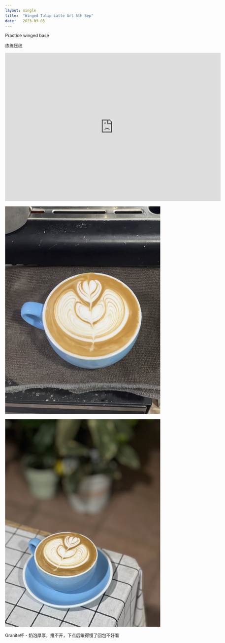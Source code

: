 ```yaml
---
layout: single
title:  "Winged Tulip Latte Art 5th Sep"
date:   2023-09-05
---
```


Practice winged base

练练压纹


<div class="embed-container">
  <iframe
      src="https://www.youtube.com/embed/FMWNSQXaJM4"
      width="700"
      height="480"
      frameborder="0"
      allowfullscreen="true">
  </iframe>
</div>






![](/assets/img/2023/09/05/IMG_7255.jpg)

![](/assets/img/2023/09/05/IMG_7261.jpg)

Granite杯 - 奶泡厚厚，推不开，下点后跟得慢了回包不好看
